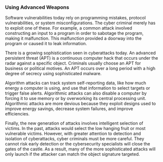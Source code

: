 ### Using Advanced Weapons

Software vulnerabilities today rely on programming mistakes, protocol vulnerabilities, or system misconfigurations. The cyber criminal merely has to exploit one of these. For example, a common attack involved constructing an input to a program in order to sabotage the program, making it malfunction. This malfunction provided a doorway into the program or caused it to leak information.

There is a growing sophistication seen in cyberattacks today. An advanced persistent threat (APT) is a continuous computer hack that occurs under the radar against a specific object. Criminals usually choose an APT for business or political motives. An APT occurs over a long period with a high degree of secrecy using sophisticated malware.

Algorithm attacks can track system self-reporting data, like how much energy a computer is using, and use that information to select targets or trigger false alerts. Algorithmic attacks can also disable a computer by forcing it to use memory or by overworking its central processing unit. Algorithmic attacks are more devious because they exploit designs used to improve energy savings, decrease system failures, and improve efficiencies.

Finally, the new generation of attacks involves intelligent selection of victims. In the past, attacks would select the low hanging fruit or most vulnerable victims. However, with greater attention to detection and isolation of cyberattacks, cyber criminals must be more careful. They cannot risk early detection or the cybersecurity specialists will close the gates of the castle. As a result, many of the more sophisticated attacks will only launch if the attacker can match the object signature targeted.


